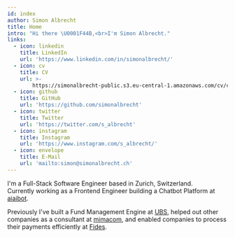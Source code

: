 ```yaml
---
id: index
author: Simon Albrecht
title: Home
intro: "Hi there \U0001F44B,<br>I'm Simon Albrecht."
links:
  - icon: linkedin
    title: LinkedIn
    url: 'https://www.linkedin.com/in/simonalbrecht/'
  - icon: cv
    title: CV
    url: >-
        https://simonalbrecht-public.s3.eu-central-1.amazonaws.com/cv/cv-simon-albrecht.pdf
  - icon: github
    title: GitHub
    url: 'https://github.com/simonalbrecht'
  - icon: twitter
    title: Twitter
    url: 'https://twitter.com/s_albrecht'
  - icon: instagram
    title: Instagram
    url: 'https://www.instagram.com/s_albrecht/'
  - icon: envelope
    title: E-Mail
    url: 'mailto:simon@simonalbrecht.ch'
---
```


I'm a Full-Stack Software Engineer based in Zurich, Switzerland.  
Currently working as a Frontend Engineer building a Chatbot Platform at [aiaibot](https://www.aiaibot.com/).  

Previously I've built a Fund Management Engine at [UBS](https://www.ubs.com/), helped out other companies as a consultant at [mimacom](https://www.mimacom.com/), and enabled companies to process their payments efficiently at [Fides](https://www.fides.ch/).
